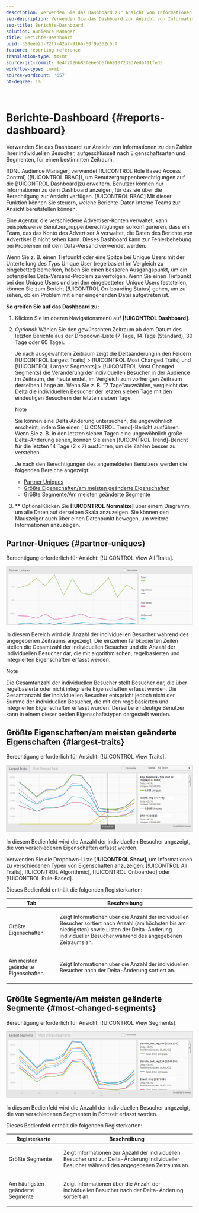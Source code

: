 ```yaml
---
description: Verwenden Sie das Dashboard zur Ansicht von Informationen über die individuellen Besucher Ihrer Partner, aufgeschlüsselt nach Eigenschaftsarten und Segmenten für einen bestimmten Zeitraum.
seo-description: Verwenden Sie das Dashboard zur Ansicht von Informationen über die individuellen Besucher Ihrer Partner, aufgeschlüsselt nach Eigenschaftsarten und Segmenten für einen bestimmten Zeitraum.
seo-title: Berichte-Dashboard
solution: Audience Manager
title: Berichte-Dashboard
uuid: 350eee2d-72f7-42a7-916b-60f9a362c5cf
feature: reporting reference
translation-type: tm+mt
source-git-commit: 9e4f2f26b83fe6e5b6f669107239d7edaf11fed3
workflow-type: tm+mt
source-wordcount: '657'
ht-degree: 1%

---
```



# Berichte-Dashboard {#reports-dashboard}

Verwenden Sie das Dashboard zur Ansicht von Informationen zu den Zahlen Ihrer individuellen Besucher, aufgeschlüsselt nach Eigenschaftsarten und Segmenten, für einen bestimmten Zeitraum.

<!-- 

c_dashboard.xml

 -->

[!DNL Audience Manager] verwendet  [!UICONTROL Role Based Access Control] ([!UICONTROL RBAC]), um Benutzergruppenberechtigungen auf die  [!UICONTROL Dashboard]zu erweitern. Benutzer können nur Informationen zu dem Dashboard anzeigen, für das sie über die Berechtigung zur Ansicht verfügen. [!UICONTROL RBAC] Mit dieser Funktion können Sie steuern, welche Berichte-Daten interne Teams zur Ansicht bereitstellen können.

Eine Agentur, die verschiedene Advertiser-Konten verwaltet, kann beispielsweise Benutzergruppenberechtigungen so konfigurieren, dass ein Team, das das Konto des Advertiser A verwaltet, die Daten des Berichte von Advertiser B nicht sehen kann. Dieses Dashboard kann zur Fehlerbehebung bei Problemen mit dem Data-Versand verwendet werden.

Wenn Sie z. B. einen Tiefpunkt oder eine Spitze bei Unique Users mit der Unterteilung des Typs Unique User (regelbasiert im Vergleich zu eingebettet) bemerken, haben Sie einen besseren Ausgangspunkt, um ein potenzielles Data-Versand-Problem zu verfolgen. Wenn Sie einen Tiefpunkt bei den Unique Users und bei den eingebetteten Unique Users feststellen, können Sie zum Bericht [!UICONTROL On-boarding Status] gehen, um zu sehen, ob ein Problem mit einer eingehenden Datei aufgetreten ist.

**So greifen Sie auf das Dashboard zu:**

1. Klicken Sie im oberen Navigationsmenü auf **[!UICONTROL Dashboard]**.
2. *Optional:* Wählen Sie den gewünschten Zeitraum ab dem Datum des letzten Berichte aus der Dropdown-Liste (7 Tage, 14 Tage (Standard), 30 Tage oder 60 Tage).

   Je nach ausgewähltem Zeitraum zeigt die Deltaänderung in den Feldern [!UICONTROL Largest Traits] > [!UICONTROL Most Changed Traits] und [!UICONTROL Largest Segments] > [!UICONTROL Most Changed Segments] die Veränderung der individuellen Besucher in der Audience im Zeitraum, der heute endet, im Vergleich zum vorherigen Zeitraum derselben Länge an. Wenn Sie z. B. &quot;7 Tage&quot;auswählen, vergleicht das Delta die individuellen Besucher der letzten sieben Tage mit den eindeutigen Besuchern der letzten sieben Tage.

   >[!NOTE]
   >
   >Sie können eine Delta-Änderung untersuchen, die ungewöhnlich erscheint, indem Sie einen [!UICONTROL Trend]-Bericht ausführen. Wenn Sie z. B. in den letzten sieben Tagen eine ungewöhnlich große Delta-Änderung sehen, können Sie einen [!UICONTROL Trend]-Bericht für die letzten 14 Tage (2 x 7) ausführen, um die Zahlen besser zu verstehen.

   Je nach den Berechtigungen des angemeldeten Benutzers werden die folgenden Bereiche angezeigt:

   * [Partner Uniques](../reporting/reports-dashboard.md#partner-uniques)
   * [Größte Eigenschaften/am meisten geänderte Eigenschaften](../reporting/reports-dashboard.md#largest-traits)
   * [Größte Segmente/Am meisten geänderte Segmente](../reporting/reports-dashboard.md#most-changed-segments)

3. ** OptionalKlicken Sie  **[!UICONTROL Normalize]** über einem Diagramm, um alle Daten auf derselben Skala anzuzeigen. Sie können den Mauszeiger auch über einen Datenpunkt bewegen, um weitere Informationen anzuzeigen.

## Partner-Uniques {#partner-uniques}

Berechtigung erforderlich für Ansicht: [!UICONTROL View All Traits].

![](assets/partner_uniques.png)

In diesem Bereich wird die Anzahl der individuellen Besucher während des angegebenen Zeitraums angezeigt. Die einzelnen farbkodierten Zeilen stellen die Gesamtzahl der individuellen Besucher und die Anzahl der individuellen Besucher dar, die mit algorithmischen, regelbasierten und integrierten Eigenschaften erfasst werden.

>[!NOTE]
>
>Die Gesamtanzahl der individuellen Besucher stellt Besucher dar, die über regelbasierte oder nicht integrierte Eigenschaften erfasst werden. Die Gesamtanzahl der individuellen Besucher entspricht jedoch nicht der Summe der individuellen Besucher, die mit den regelbasierten und integrierten Eigenschaften erfasst wurden. Derselbe eindeutige Benutzer kann in einem dieser beiden Eigenschaftstypen dargestellt werden.

## Größte Eigenschaften/am meisten geänderte Eigenschaften {#largest-traits}

Berechtigung erforderlich für Ansicht: [!UICONTROL View Traits].

![](assets/largest_traits.png)

In diesem Bedienfeld wird die Anzahl der individuellen Besucher angezeigt, die von verschiedenen Eigenschaften erfasst werden.

Verwenden Sie die Dropdown-Liste **[!UICONTROL Show]**, um Informationen zu verschiedenen Typen von Eigenschaften anzuzeigen: [!UICONTROL All Traits], [!UICONTROL Algorithmic], [!UICONTROL Onboarded] oder [!UICONTROL Rule-Based].

Dieses Bedienfeld enthält die folgenden Registerkarten:

<table id="table_DA48BDEB4E0143BEA4EB85AC26FF6AE3"> 
 <thead> 
  <tr> 
   <th colname="col1" class="entry"> Tab </th> 
   <th colname="col2" class="entry"> Beschreibung </th> 
  </tr> 
 </thead>
 <tbody> 
  <tr> 
   <td colname="col1"> <p><span class="wintitle"> Größte Eigenschaften</span> </p> </td> 
   <td colname="col2"> <p>Zeigt Informationen über die Anzahl der individuellen Besucher sortiert nach Anzahl (am höchsten bis am niedrigsten) sowie Listen der Delta-Änderung individueller Besucher während des angegebenen Zeitraums an. </p> </td> 
  </tr> 
  <tr> 
   <td colname="col1"> <p><span class="wintitle"> Am meisten geänderte Eigenschaften</span> </p> </td> 
   <td colname="col2"> <p>Zeigt Informationen über die Anzahl der individuellen Besucher nach der Delta-Änderung sortiert an. </p> </td> 
  </tr> 
 </tbody> 
</table>

## Größte Segmente/Am meisten geänderte Segmente {#most-changed-segments}

Berechtigung erforderlich für Ansicht: [!UICONTROL View Segments].

![](assets/largest_segments.png)

In diesem Bedienfeld wird die Anzahl der individuellen Besucher angezeigt, die von verschiedenen Segmenten in Echtzeit erfasst werden.

Dieses Bedienfeld enthält die folgenden Registerkarten:

<table id="table_8E22E0579FA74C5A86CC40B40B2548BE"> 
 <thead> 
  <tr> 
   <th colname="col1" class="entry"> Registerkarte </th> 
   <th colname="col2" class="entry"> Beschreibung </th> 
  </tr> 
 </thead>
 <tbody> 
  <tr> 
   <td colname="col1"> <p><span class="wintitle"> Größte Segmente</span> </p> </td> 
   <td colname="col2"> <p>Zeigt Informationen zur Anzahl der individuellen Besucher und zur Delta-Änderung individueller Besucher während des angegebenen Zeitraums an. </p> </td> 
  </tr> 
  <tr> 
   <td colname="col1"> <p><span class="wintitle"> Am häufigsten geänderte Segmente</span> </p> </td> 
   <td colname="col2"> <p>Zeigt Informationen über die Anzahl der individuellen Besucher nach der Delta-Änderung sortiert an. </p> </td> 
  </tr> 
 </tbody> 
</table>


